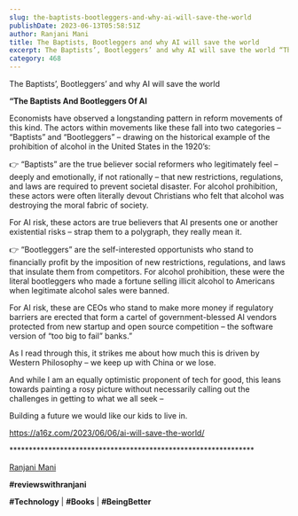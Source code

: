 ```yaml
---
slug: the-baptists-bootleggers-and-why-ai-will-save-the-world
publishDate: 2023-06-13T05:58:51Z
author: Ranjani Mani
title: The Baptists, Bootleggers and why AI will save the world 
excerpt: The Baptists’, Bootleggers’ and why AI will save the world “The Baptists And Bootleggers Of AI Economists have observed a longstanding pattern in reform movements of this kind. The actors within movements like these fall into two categories – “Baptists” and “Bootleggers” – drawing on the historical example of the prohibition of alcohol in the United States in  ... 
category: 468
---
```


The Baptists’, Bootleggers’ and why AI will save the world

**“The Baptists And Bootleggers Of AI**

Economists have observed a longstanding pattern in reform movements of this kind. The actors within movements like these fall into two categories – “Baptists” and “Bootleggers” – drawing on the historical example of the prohibition of alcohol in the United States in the 1920’s:

👉 “Baptists” are the true believer social reformers who legitimately feel – deeply and emotionally, if not rationally – that new restrictions, regulations, and laws are required to prevent societal disaster. For alcohol prohibition, these actors were often literally devout Christians who felt that alcohol was destroying the moral fabric of society. 

For AI risk, these actors are true believers that AI presents one or another existential risks – strap them to a polygraph, they really mean it.

👉 “Bootleggers” are the self-interested opportunists who stand to financially profit by the imposition of new restrictions, regulations, and laws that insulate them from competitors. For alcohol prohibition, these were the literal bootleggers who made a fortune selling illicit alcohol to Americans when legitimate alcohol sales were banned. 

For AI risk, these are CEOs who stand to make more money if regulatory barriers are erected that form a cartel of government-blessed AI vendors protected from new startup and open source competition – the software version of “too big to fail” banks.”

As I read through this, it strikes me about how much this is driven by Western Philosophy – we keep up with China or we lose.

And while I am an equally optimistic proponent of tech for good, this leans towards painting a rosy picture without necessarily calling out the challenges in getting to what we all seek –

Building a future we would like our kids to live in.

<https://a16z.com/2023/06/06/ai-will-save-the-world/>

\*\*\*\*\*\*\*\*\*\*\*\*\*\*\*\*\*\*\*\*\*\*\*\*\*\*\*\*\*\*\*\*\*\*\*\*\*\*\*\*\*\*\*\*\*\*\*\*\*\*\*\*\*\*\*\*\*\*\*\*\*\*\*

[Ranjani Mani](https://www.linkedin.com/feed/#)

**#reviewswithranjani**

**#Technology** | **#Books** | **#BeingBetter**